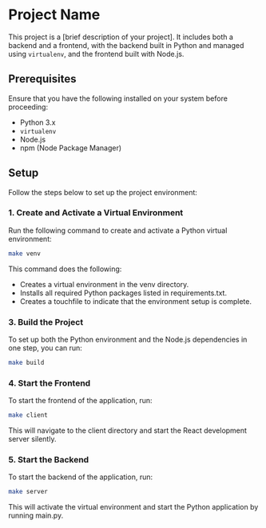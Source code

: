 # Project Name

This project is a [brief description of your project]. It includes both a backend and a frontend, with the backend built in Python and managed using `virtualenv`, and the frontend built with Node.js.

## Prerequisites

Ensure that you have the following installed on your system before proceeding:

- Python 3.x
- `virtualenv`
- Node.js
- npm (Node Package Manager)

## Setup

Follow the steps below to set up the project environment:

### 1. Create and Activate a Virtual Environment

Run the following command to create and activate a Python virtual environment:

```bash
make venv
```

This command does the following:

- Creates a virtual environment in the venv directory.
- Installs all required Python packages listed in requirements.txt.
- Creates a touchfile to indicate that the environment setup is complete.

### 3. Build the Project
To set up both the Python environment and the Node.js dependencies in one step, you can run:

```bash
make build
```


### 4. Start the Frontend
To start the frontend of the application, run:

```bash
make client
```
This will navigate to the client directory and start the React development server silently.

### 5. Start the Backend
To start the backend of the application, run:

```bash
make server
```
This will activate the virtual environment and start the Python application by running main.py.